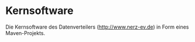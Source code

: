 Kernsoftware
============

Die Kernsoftware des Datenverteilers (http://www.nerz-ev.de) in Form eines Maven-Projekts.
